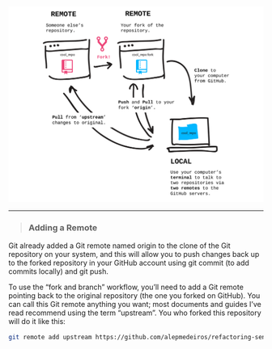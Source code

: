 ![alt_text](../public/clone.png)

---

> ### Adding a Remote

Git already added a Git remote named origin to the clone of the Git repository on your system, and this will allow you to push changes back up to the forked repository in your GitHub account using git commit (to add commits locally) and git push.

To use the “fork and branch” workflow, you’ll need to add a Git remote pointing back to the original repository (the one you forked on GitHub). You can call this Git remote anything you want; most documents and guides I’ve read recommend using the term “upstream”. You who forked this repository will do it like this:

```bash
git remote add upstream https://github.com/alepmedeiros/refactoring-senior-training.git
```
